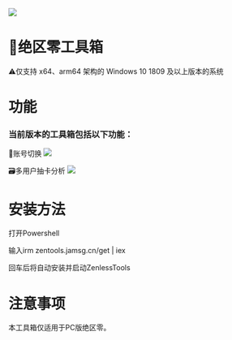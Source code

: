 ![](https://cdn.jamsg.cn/release/ZenlessTools/1.webp?1)
# 🧰绝区零工具箱

⚠️仅支持 x64、arm64 架构的 Windows 10 1809 及以上版本的系统
# 功能
### 当前版本的工具箱包括以下功能：
🔑账号切换
![](https://cdn.jamsg.cn/release/ZenlessTools/2.webp?1)

🗃️多用户抽卡分析
![](https://cdn.jamsg.cn/release/ZenlessTools/3.webp?1)

# 安装方法
打开Powershell

输入irm zentools.jamsg.cn/get | iex

回车后将自动安装并启动ZenlessTools

# 注意事项
本工具箱仅适用于PC版绝区零。
